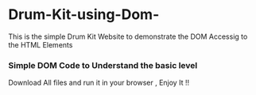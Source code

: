 # Drum-Kit-using-Dom-
<p> This is the simple Drum Kit Website to demonstrate the DOM Accessig to the HTML Elements </p>

### Simple DOM Code to Understand the basic level

<p>Download All files and run it in your browser , Enjoy It !! </p>
